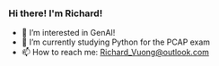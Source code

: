 ### Hi there! I'm Richard!

- 👀 I’m interested in GenAI! 
- 🌱 I’m currently studying Python for the PCAP exam
- 📫 How to reach me: Richard_Vuong@outlook.com
